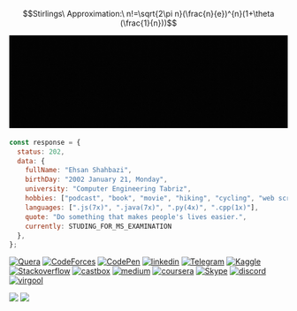 <!--
# با ⭐ دادن به ریپو  [Quera Problem Solutions](https://github.com/EhsanShahbazii/Quera-Problem-Solutions) منو شادتر کن. 😃
-->

```math
Stirlings\ Approximation:\ n!=\sqrt{2\pi n}(\frac{n}{e})^{n}(1+\theta (\frac{1}{n}))
```

<!--
```math
Schrödinger\ equation:\ i\hbar \frac{\delta }{\delta t} |\psi ( t) =\hat{H} |\psi ( t)
``` 
-->

![header image](Header.gif)

```js
const response = {
  status: 202,
  data: {
    fullName: "Ehsan Shahbazi",
    birthDay: "2002 January 21, Monday",
    university: "Computer Engineering Tabriz",
    hobbies: ["podcast", "book", "movie", "hiking", "cycling", "web scraping"],
    languages: [".js(7x)", ".java(7x)", ".py(4x)", ".cpp(1x)"],
    quote: "Do something that makes people's lives easier.",
    currently: STUDING_FOR_MS_EXAMINATION
  },
};
```
[![Quera](https://img.shields.io/badge/quera-%2320232a.svg?style=for-the-badge&logo=javascript&logoColor=white?url=https://codepen.io/ehsanshahbazii)](https://quera.org/profile/Ehsan_Shahbazi)
[![CodeForces](https://img.shields.io/badge/codeforces-%2320232a.svg?style=for-the-badge&logo=codeforces&logoColor=white?url=https://codepen.io/ehsanshahbazii)](https://codeforces.com/profile/Ehsan_Shahbazi) 
[![CodePen](https://img.shields.io/badge/codepen-%2320232a.svg?style=for-the-badge&logo=codepen&logoColor=white?url=https://codepen.io/ehsanshahbazii)](https://codepen.io/ehsanshahbazii) 
[![linkedin](https://img.shields.io/badge/linkedin-%2320232a.svg?style=for-the-badge&logo=linkedin&logoColor=white?url=https://codepen.io/ehsanshahbazii)](https://www.linkedin.com/in/ehsan-shahbazi-848206225) 
[![Telegram](https://img.shields.io/badge/telegram-%2320232a.svg?style=for-the-badge&logo=telegram&logoColor=white?url=https://codepen.io/ehsanshahbazii)](https://t.me/EhsanShahbazii) 
[![Kaggle](https://img.shields.io/badge/kaggle-%2320232a.svg?style=for-the-badge&logo=kaggle&logoColor=white?url=https://codepen.io/ehsanshahbazii)](https://www.kaggle.com/ehsanshahbazii) 
[![Stackoverflow](https://img.shields.io/badge/stackoverflow-%2320232a.svg?style=for-the-badge&logo=stackoverflow&logoColor=white?url=https://codepen.io/ehsanshahbazii)](https://stackoverflow.com/users/20102950/ehs4n) 
[![castbox](https://img.shields.io/badge/castbox-%2320232a.svg?style=for-the-badge&logo=castbox&logoColor=white?url=https://codepen.io/ehsanshahbazii)](https://castbox.fm/va/5439580) 
[![medium](https://img.shields.io/badge/medium-%2320232a.svg?style=for-the-badge&logo=medium&logoColor=white?url=https://codepen.io/ehsanshahbazii)](https://medium.com/@ehsan_shahbazi) 
[![coursera](https://img.shields.io/badge/coursera-%2320232a.svg?style=for-the-badge&logo=coursera&logoColor=white?url=https://codepen.io/ehsanshahbazii)](https://www.coursera.org/user/08f60a7ea57fc3034db6784c956fc43d) 
[![Skype](https://img.shields.io/badge/skype-%2320232a.svg?style=for-the-badge&logo=Skype&logoColor=white?url=https://codepen.io/ehsanshahbazii)](http://join.skype.com/invite/MKC6cRncYViX) 
[![discord](https://img.shields.io/badge/discord-%2320232a.svg?style=for-the-badge&logo=discord&logoColor=white?url=https://codepen.io/ehsanshahbazii)](https://discordapp.com/users/831590366967890002) 
[![virgool](https://img.shields.io/badge/virgool-%2320232a.svg?style=for-the-badge&logo=ruby&logoColor=white?url=https://codepen.io/ehsanshahbazii)](https://virgool.io/@ehsanshahbazii) 

![](https://komarev.com/ghpvc/?username=EhsanShahbazii&color=brightgreen&label=PROFILE+VIEWS&style=for-the-badge)
![](https://img.shields.io/badge/dynamic/json?logo=github&label=GitHub%20Stars&style=for-the-badge&query=%24.stars&url=https://api.github-star-counter.workers.dev/user/EhsanShahbazii)

<!-- ![Readme Quotes Ehsan Shahbazi](https://quotes-github-readme.vercel.app/api?type=horizontal&theme=catppuccin) -->

<!-- <p>&nbsp;<img align="center" src="https://github-readme-stats.vercel.app/api?username=ehsanshahbazii&show_icons=true&locale=en" /></p>
<p><img align="center" src="https://github-readme-streak-stats.herokuapp.com/?user=ehsanshahbazii" /></p> -->
